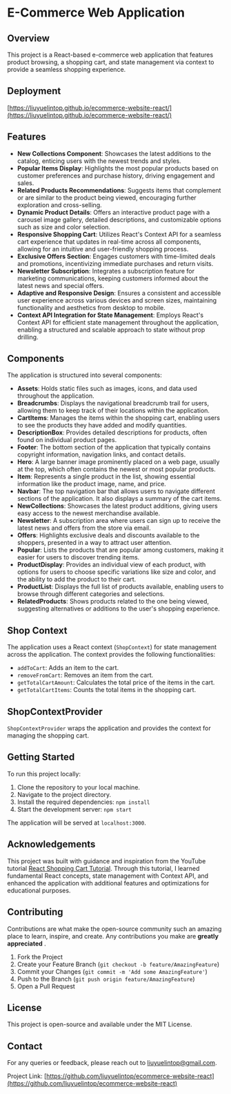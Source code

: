 # E-Commerce Web Application

## Overview

This project is a React-based e-commerce web application that features product browsing, a shopping cart, and state management via context to provide a seamless shopping experience.

## Deployment

[https://liuyuelintop.github.io/ecommerce-website-react/](https://liuyuelintop.github.io/ecommerce-website-react/)

## Features

- **New Collections Component**: Showcases the latest additions to the catalog, enticing users with the newest trends and styles.
- **Popular Items Display**: Highlights the most popular products based on customer preferences and purchase history, driving engagement and sales.
- **Related Products Recommendations**: Suggests items that complement or are similar to the product being viewed, encouraging further exploration and cross-selling.
- **Dynamic Product Details**: Offers an interactive product page with a carousel image gallery, detailed descriptions, and customizable options such as size and color selection.
- **Responsive Shopping Cart**: Utilizes React's Context API for a seamless cart experience that updates in real-time across all components, allowing for an intuitive and user-friendly shopping process.
- **Exclusive Offers Section**: Engages customers with time-limited deals and promotions, incentivizing immediate purchases and return visits.
- **Newsletter Subscription**: Integrates a subscription feature for marketing communications, keeping customers informed about the latest news and special offers.
- **Adaptive and Responsive Design**: Ensures a consistent and accessible user experience across various devices and screen sizes, maintaining functionality and aesthetics from desktop to mobile.
- **Context API Integration for State Management**: Employs React's Context API for efficient state management throughout the application, enabling a structured and scalable approach to state without prop drilling.

## Components

The application is structured into several components:

- **Assets**: Holds static files such as images, icons, and data used throughout the application.
- **Breadcrumbs**: Displays the navigational breadcrumb trail for users, allowing them to keep track of their locations within the application.
- **CartItems**: Manages the items within the shopping cart, enabling users to see the products they have added and modify quantities.
- **DescriptionBox**: Provides detailed descriptions for products, often found on individual product pages.
- **Footer**: The bottom section of the application that typically contains copyright information, navigation links, and contact details.
- **Hero**: A large banner image prominently placed on a web page, usually at the top, which often contains the newest or most popular products.
- **Item**: Represents a single product in the list, showing essential information like the product image, name, and price.
- **Navbar**: The top navigation bar that allows users to navigate different sections of the application. It also displays a summary of the cart items.
- **NewCollections**: Showcases the latest product additions, giving users easy access to the newest merchandise available.
- **Newsletter**: A subscription area where users can sign up to receive the latest news and offers from the store via email.
- **Offers**: Highlights exclusive deals and discounts available to the shoppers, presented in a way to attract user attention.
- **Popular**: Lists the products that are popular among customers, making it easier for users to discover trending items.
- **ProductDisplay**: Provides an individual view of each product, with options for users to choose specific variations like size and color, and the ability to add the product to their cart.
- **ProductList**: Displays the full list of products available, enabling users to browse through different categories and selections.
- **RelatedProducts**: Shows products related to the one being viewed, suggesting alternatives or additions to the user's shopping experience.

## Shop Context

The application uses a React context (`ShopContext`) for state management across the application. The context provides the following functionalities:

* `addToCart`: Adds an item to the cart.
* `removeFromCart`: Removes an item from the cart.
* `getTotalCartAmount`: Calculates the total price of the items in the cart.
* `getTotalCartItems`: Counts the total items in the shopping cart.

## ShopContextProvider

`ShopContextProvider` wraps the application and provides the context for managing the shopping cart.

## Getting Started

To run this project locally:

1. Clone the repository to your local machine.
2. Navigate to the project directory.
3. Install the required dependencies: `npm install`
4. Start the development server: `npm start`

The application will be served at `localhost:3000`.

## Acknowledgements

This project was built with guidance and inspiration from the YouTube tutorial [React Shopping Cart Tutorial](https://www.youtube.com/watch?v=jbfuzcrfjqQ). Through this tutorial, I learned fundamental React concepts, state management with Context API, and enhanced the application with additional features and optimizations for educational purposes.

## Contributing

Contributions are what make the open-source community such an amazing place to learn, inspire, and create. Any contributions you make are  **greatly appreciated** .

1. Fork the Project
2. Create your Feature Branch (`git checkout -b feature/AmazingFeature`)
3. Commit your Changes (`git commit -m 'Add some AmazingFeature'`)
4. Push to the Branch (`git push origin feature/AmazingFeature`)
5. Open a Pull Request

## License

This project is open-source and available under the MIT License.

## Contact

For any queries or feedback, please reach out to [liuyuelintop@gmail.com](liuyuelintop@gmail.com.).

Project Link: [https://github.com/liuyuelintop/ecommerce-website-react](https://github.com/liuyuelintop/ecommerce-website-react)
